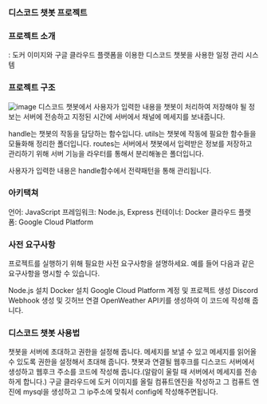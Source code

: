 ### 디스코드 챗봇 프로젝트

### 프로젝트 소개
: 도커 이미지와 구글 클라우드 플랫폼을 이용한 디스코드 챗봇을 사용한 일정 관리 시스템

### 프로젝트 구조
![image](https://github.com/akftod4007/DiscordBot/assets/113909192/f5640688-0ba5-43a4-90f7-a67f8b9d942a)
디스코드 챗봇에서 사용자가 입력한 내용을 챗봇이 처리하여 저장해야 될 정보는 서버에 전송하고 지정된 시간에 서버에서 채널에 메세지를 보내줍니다.

handle는 챗봇의 작동을 담당하는 함수입니다.
utils는 챗봇에 작동에 필요한 함수들을 모듈화해 정리한 폴더입니다.
routes는 서버에서 챗봇에서 입력받은 정보를 저장하고 관리하기 위해 서버 기능을 라우터를 통해서 분리해놓은 폴더입니다.

사용자가 입력한 내용은 handle함수에서 전략패턴을 통해 관리됩니다.

### 아키택쳐
언어: JavaScript
프레임워크: Node.js, Express
컨테이너: Docker
클라우드 플랫폼: Google Cloud Platform

### 사전 요구사항
프로젝트를 실행하기 위해 필요한 사전 요구사항을 설명하세요. 예를 들어 다음과 같은 요구사항을 명시할 수 있습니다.

Node.js 설치
Docker 설치
Google Cloud Platform 계정 및 프로젝트 생성
Discord Webhook 생성 및 깃허브 연결
OpenWeather API키를 생성하여 이 코드에 작성해 줍니다.

###   디스코드 챗봇 사용법
챗봇을 서버에 초대하고 권한을 설정해 줍니다. 메세지를 보낼 수 있고 메세지를 읽어올 수 있도록 권한을 설정해서 초대해 줍니다.
챗봇과 연결될 웹후크를 디스코드 서버에서 생성하고 웹후크 주소를 코드에 작성해 줍니다.(알람이 울릴 때 서버에서 메세지를 전송하게 합니다.)
구글 클라우드에 도커 이미지를 올릴 컴퓨트엔진을 작성하고 그 컴퓨트 엔진에 mysql을 생성하고 그 ip주소에 맞춰서 config에 작성해주면됩니다.
